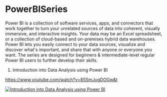 # PowerBISeries
Power BI is a collection of software services, apps, and connectors that work together to turn your unrelated sources of data into coherent, visually immersive, and interactive insights. Your data may be an Excel spreadsheet, or a collection of cloud-based and on-premises hybrid data warehouses. Power BI lets you easily connect to your data sources, visualize and discover what's important, and share that with anyone or everyone you want. 
The series are designed for beginners & intermediate-level regular Power BI users to further develop their skills. 

1. Introduction into Data Analysis using Power BI

https://www.youtube.com/watch?v=85SmJugDOGw&t            

[![Introduction into Data Analysis using Power BI](https://img.youtube.com/vi/85SmJugDOGw&t/0.jpg)](https://www.youtube.com/watch?v=85SmJugDOGw&t)

